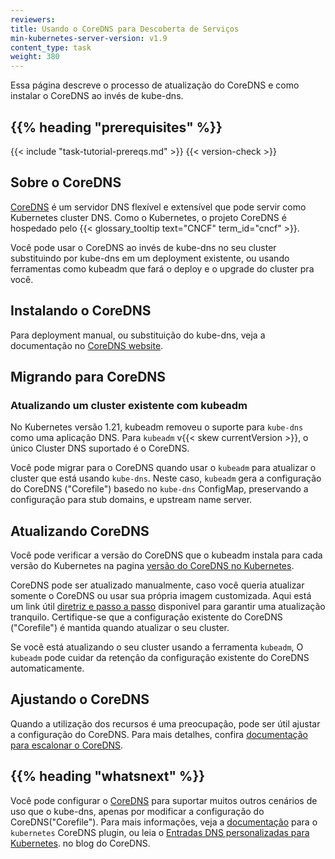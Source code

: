 ```yaml
---
reviewers:
title: Usando o CoreDNS para Descoberta de Serviços
min-kubernetes-server-version: v1.9
content_type: task
weight: 380
---
```


<!-- overview -->
Essa página descreve o processo de atualização do CoreDNS e como instalar o CoreDNS ao invés de kube-dns.


## {{% heading "prerequisites" %}}

{{< include "task-tutorial-prereqs.md" >}} {{< version-check >}}


<!-- steps -->

## Sobre o CoreDNS

[CoreDNS](https://coredns.io) é um servidor DNS flexível e extensível
que pode servir como Kubernetes cluster DNS.
Como o Kubernetes, o projeto CoreDNS é hospedado pelo
{{< glossary_tooltip text="CNCF" term_id="cncf" >}}.

Você pode usar o CoreDNS ao invés de kube-dns no seu cluster substituindo por
kube-dns em um deployment existente, ou usando ferramentas como kubeadm
que fará o deploy e o upgrade do cluster pra você.

## Instalando o CoreDNS

Para deployment manual, ou substituição do kube-dns, veja a documentação no
[CoreDNS website](https://coredns.io/manual/installation/).

## Migrando para CoreDNS

### Atualizando um cluster existente com kubeadm

No Kubernetes versão 1.21, kubeadm removeu o suporte para  `kube-dns` como uma aplicação DNS.
Para `kubeadm` v{{< skew currentVersion >}}, o único Cluster DNS suportado é o CoreDNS.

Você pode migrar para o CoreDNS quando usar o  `kubeadm` para atualizar o cluster que está usando 
`kube-dns`. Neste caso, `kubeadm` gera a configuração do CoreDNS
("Corefile") basedo no `kube-dns` ConfigMap, preservando a configuração para 
stub domains, e upstream name server.

## Atualizando CoreDNS

Você pode verificar a versão do CoreDNS que o kubeadm instala para cada versão do Kubernetes na pagina 
[versão do CoreDNS no Kubernetes](https://github.com/coredns/deployment/blob/master/kubernetes/CoreDNS-k8s_version.md).

CoreDNS pode ser atualizado manualmente, caso você queria atualizar somente o CoreDNS
ou usar sua própria imagem customizada.
Aqui está um link útil [diretriz e passo a passo](https://github.com/coredns/deployment/blob/master/kubernetes/Upgrading_CoreDNS.md)
disponivel para garantir uma atualização tranquilo.
Certifique-se que a configuração existente do CoreDNS ("Corefile") é mantida quando atualizar o seu cluster.

Se você está atualizando o seu cluster usando a ferramenta `kubeadm`, O `kubeadm`
pode cuidar da retenção da configuração existente do CoreDNS automaticamente.


## Ajustando o CoreDNS

Quando a utilização dos recursos é uma preocupação, pode ser útil ajustar a configuração do CoreDNS. Para mais detalhes, confira [documentação para escalonar o CoreDNS](https://github.com/coredns/deployment/blob/master/kubernetes/Scaling_CoreDNS.md).

## {{% heading "whatsnext" %}}

Você pode configurar o [CoreDNS](https://coredns.io) para suportar muitos outros cenários de uso que o
kube-dns, apenas por modificar a configuração do CoreDNS("Corefile").
Para mais informações, veja a [documentação](https://coredns.io/plugins/kubernetes/)
para o `kubernetes` CoreDNS plugin, ou leia o 
[Entradas DNS personalizadas para Kubernetes](https://coredns.io/2017/05/08/custom-dns-entries-for-kubernetes/).
no blog do CoreDNS.

